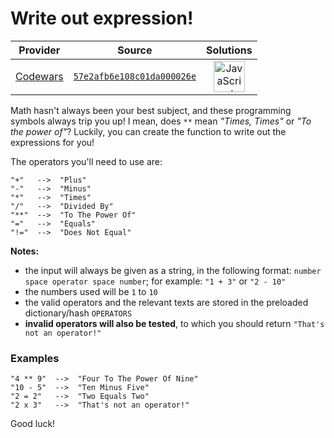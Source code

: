 [_metadata_:generated]: - "true"

# Write out expression!

<!-- INFO TABLE BEGIN -->

| Provider                                        | Source                                                                               | Solutions                                                                                                                                                    |
| :---------------------------------------------: | :----------------------------------------------------------------------------------: | :----------------------------------------------------------------------------------------------------------------------------------------------------------: |
| [Codewars](../../../docs/providers/Codewars.md) | [`57e2afb6e108c01da000026e`](https://www.codewars.com/kata/57e2afb6e108c01da000026e) | [<img src="https://res.cloudinary.com/rascaltwo/image/upload/v1631924076/javascript_ehszr7.svg" alt="JavaScript" title="JavaScript" width="50" />](solve.js) |

<!-- INFO TABLE END -->

Math hasn't always been your best subject, and these programming symbols always trip you up! I mean, does `**` mean _"Times, Times"_ or _"To the power of"_? Luckily, you can create the function to write out the expressions for you!

The operators you'll need to use are:

```
"+"   -->  "Plus"
"-"   -->  "Minus"
"*"   -->  "Times"
"/"   -->  "Divided By"
"**"  -->  "To The Power Of"
"="   -->  "Equals"
"!="  -->  "Does Not Equal"
```

**Notes:**
* the input will always be given as a string, in the following format: `number space operator space number`; for example: `"1 + 3"` or `"2 - 10"`
* the numbers used will be `1` to `10`
* the valid operators and the relevant texts are stored in the preloaded dictionary/hash `OPERATORS`
* **invalid operators will also be tested**, to which you should return `"That's not an operator!"`


### Examples

```
"4 ** 9"  -->  "Four To The Power Of Nine"
"10 - 5"  -->  "Ten Minus Five"
"2 = 2"   -->  "Two Equals Two"
"2 x 3"   -->  "That's not an operator!"
```

Good luck!
